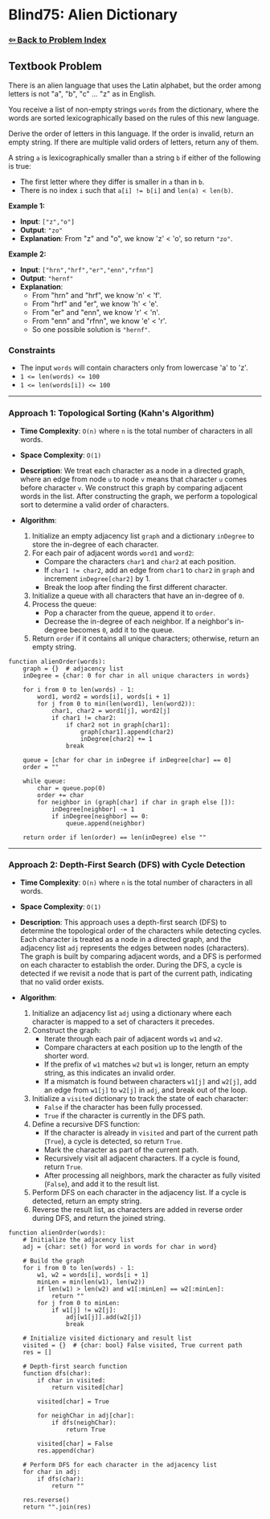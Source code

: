 # Blind75: Alien Dictionary

### [⇦ Back to Problem Index](../../index.md)

## Textbook Problem

There is an alien language that uses the Latin alphabet, but the order among letters is not "a", "b", "c" ... "z" as in English.

You receive a list of non-empty strings `words` from the dictionary, where the words are sorted lexicographically based on the rules of this new language.

Derive the order of letters in this language. If the order is invalid, return an empty string. If there are multiple valid orders of letters, return any of them.

A string `a` is lexicographically smaller than a string `b` if either of the following is true:

-   The first letter where they differ is smaller in `a` than in `b`.
-   There is no index `i` such that `a[i] != b[i]` and `len(a) < len(b)`.

**Example 1:**

-   **Input**: `["z","o"]`
-   **Output**: `"zo"`
-   **Explanation**: From "z" and "o", we know 'z' < 'o', so return `"zo"`.

**Example 2:**

-   **Input**: `["hrn","hrf","er","enn","rfnn"]`
-   **Output**: `"hernf"`
-   **Explanation**:
    -   From "hrn" and "hrf", we know 'n' < 'f'.
    -   From "hrf" and "er", we know 'h' < 'e'.
    -   From "er" and "enn", we know 'r' < 'n'.
    -   From "enn" and "rfnn", we know 'e' < 'r'.
    -   So one possible solution is `"hernf"`.

### Constraints

-   The input `words` will contain characters only from lowercase 'a' to 'z'.
-   `1 <= len(words) <= 100`
-   `1 <= len(words[i]) <= 100`

---

### Approach 1: Topological Sorting (Kahn's Algorithm)

-   **Time Complexity**: `O(n)` where `n` is the total number of characters in all words.
-   **Space Complexity**: `O(1)`
-   **Description**: We treat each character as a node in a directed graph, where an edge from node `u` to node `v` means that character `u` comes before character `v`. We construct this graph by comparing adjacent words in the list. After constructing the graph, we perform a topological sort to determine a valid order of characters.
-   **Algorithm**:

    1. Initialize an empty adjacency list `graph` and a dictionary `inDegree` to store the in-degree of each character.
    2. For each pair of adjacent words `word1` and `word2`:
        - Compare the characters `char1` and `char2` at each position.
        - If `char1 != char2`, add an edge from `char1` to `char2` in `graph` and increment `inDegree[char2]` by 1.
        - Break the loop after finding the first different character.
    3. Initialize a queue with all characters that have an in-degree of `0`.
    4. Process the queue:
        - Pop a character from the queue, append it to `order`.
        - Decrease the in-degree of each neighbor. If a neighbor's in-degree becomes `0`, add it to the queue.
    5. Return `order` if it contains all unique characters; otherwise, return an empty string.

```pseudo
function alienOrder(words):
    graph = {}  # adjacency list
    inDegree = {char: 0 for char in all unique characters in words}

    for i from 0 to len(words) - 1:
        word1, word2 = words[i], words[i + 1]
        for j from 0 to min(len(word1), len(word2)):
            char1, char2 = word1[j], word2[j]
            if char1 != char2:
                if char2 not in graph[char1]:
                    graph[char1].append(char2)
                    inDegree[char2] += 1
                break

    queue = [char for char in inDegree if inDegree[char] == 0]
    order = ""

    while queue:
        char = queue.pop(0)
        order += char
        for neighbor in (graph[char] if char in graph else []):
            inDegree[neighbor] -= 1
            if inDegree[neighbor] == 0:
                queue.append(neighbor)

    return order if len(order) == len(inDegree) else ""
```

---

### Approach 2: Depth-First Search (DFS) with Cycle Detection

-   **Time Complexity**: `O(n)` where `n` is the total number of characters in all words.
-   **Space Complexity**: `O(1)`
-   **Description**: This approach uses a depth-first search (DFS) to determine the topological order of the characters while detecting cycles. Each character is treated as a node in a directed graph, and the adjacency list `adj` represents the edges between nodes (characters). The graph is built by comparing adjacent words, and a DFS is performed on each character to establish the order. During the DFS, a cycle is detected if we revisit a node that is part of the current path, indicating that no valid order exists.

-   **Algorithm**:

    1. Initialize an adjacency list `adj` using a dictionary where each character is mapped to a set of characters it precedes.
    2. Construct the graph:
        - Iterate through each pair of adjacent words `w1` and `w2`.
        - Compare characters at each position up to the length of the shorter word.
        - If the prefix of `w1` matches `w2` but `w1` is longer, return an empty string, as this indicates an invalid order.
        - If a mismatch is found between characters `w1[j]` and `w2[j]`, add an edge from `w1[j]` to `w2[j]` in `adj`, and break out of the loop.
    3. Initialize a `visited` dictionary to track the state of each character:
        - `False` if the character has been fully processed.
        - `True` if the character is currently in the DFS path.
    4. Define a recursive DFS function:
        - If the character is already in `visited` and part of the current path (`True`), a cycle is detected, so return `True`.
        - Mark the character as part of the current path.
        - Recursively visit all adjacent characters. If a cycle is found, return `True`.
        - After processing all neighbors, mark the character as fully visited (`False`), and add it to the result list.
    5. Perform DFS on each character in the adjacency list. If a cycle is detected, return an empty string.
    6. Reverse the result list, as characters are added in reverse order during DFS, and return the joined string.

```pseudo
function alienOrder(words):
    # Initialize the adjacency list
    adj = {char: set() for word in words for char in word}

    # Build the graph
    for i from 0 to len(words) - 1:
        w1, w2 = words[i], words[i + 1]
        minLen = min(len(w1), len(w2))
        if len(w1) > len(w2) and w1[:minLen] == w2[:minLen]:
            return ""
        for j from 0 to minLen:
            if w1[j] != w2[j]:
                adj[w1[j]].add(w2[j])
                break

    # Initialize visited dictionary and result list
    visited = {}  # {char: bool} False visited, True current path
    res = []

    # Depth-first search function
    function dfs(char):
        if char in visited:
            return visited[char]

        visited[char] = True

        for neighChar in adj[char]:
            if dfs(neighChar):
                return True

        visited[char] = False
        res.append(char)

    # Perform DFS for each character in the adjacency list
    for char in adj:
        if dfs(char):
            return ""

    res.reverse()
    return "".join(res)
```
